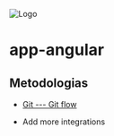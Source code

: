 
![Logo](https://storagecibercont01.sfo2.digitaloceanspaces.com/Intel-IT/Cibercont-Design/Logo/Logo%20img/Logotipo-cibercont-neg-black.png)


# app-angular   






## Metodologias

- [Git --- Git flow](https://github.com/Skeyss/app-angular/wiki/Git-flow) 

- Add more integrations





